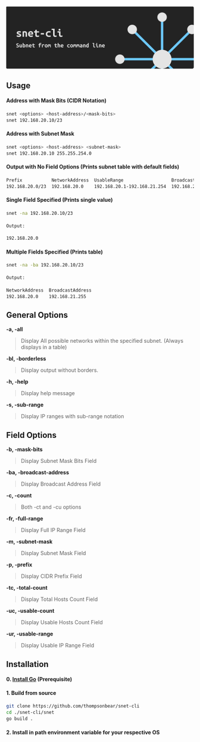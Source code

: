 ![snet-cli banner](/assets/banner.png)

## Usage

#### Address with Mask Bits (CIDR Notation)

```Bash
snet <options> <host-address>/<mask-bits>
snet 192.168.20.10/23
```

#### Address with Subnet Mask

```Bash
snet <options> <host-address> <subnet-mask>
snet 192.168.20.10 255.255.254.0
```

#### Output with No Field Options (Prints subnet table with default fields)

```Bash
Prefix           NetworkAddress  UsableRange                  BroadcastAddress  SubnetMask
192.168.20.0/23  192.168.20.0    192.168.20.1-192.168.21.254  192.168.21.255    255.255.254.0
```

#### Single Field Specified (Prints single value)

```Bash
snet -na 192.168.20.10/23

Output:

192.168.20.0
```

#### Multiple Fields Specified (Prints table)

```Bash
snet -na -ba 192.168.20.10/23

Output:

NetworkAddress  BroadcastAddress
192.168.20.0    192.168.21.255
```

## General Options

**-a, -all**

> Display All possible networks within the specified subnet. (Always displays in a table)

**-bl, -borderless**

> Display output without borders.

**-h, -help**

> Display help message

**-s, -sub-range**

> Display IP ranges with sub-range notation

## Field Options

**-b, -mask-bits**

> Display Subnet Mask Bits Field

**-ba, -broadcast-address**

> Display Broadcast Address Field

**-c, -count**

> Both -ct and -cu options

**-fr, -full-range**

> Display Full IP Range Field

**-m, -subnet-mask**

> Display Subnet Mask Field

**-p, -prefix**

> Display CIDR Prefix Field

**-tc, -total-count**

> Display Total Hosts Count Field

**-uc, -usable-count**

> Display Usable Hosts Count Field

**-ur, -usable-range**

> Display Usable IP Range Field

 
## Installation

#### 0. [Install Go](https://go.dev/dl) (Prerequisite)

#### 1. Build from source

```Bash
git clone https://github.com/thompsonbear/snet-cli
cd ./snet-cli/snet
go build .
```

#### 2. Install in path environment variable for your respective OS
